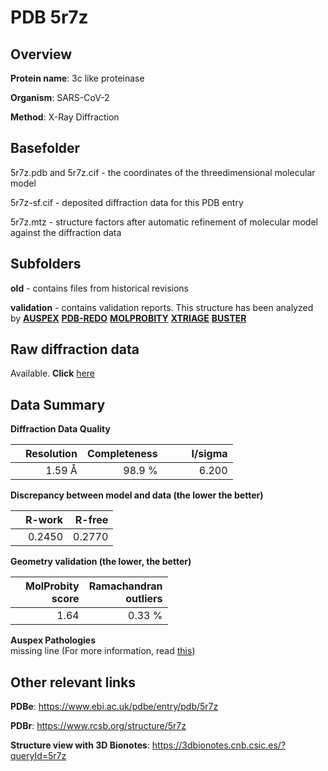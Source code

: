 # PDB 5r7z

## Overview

**Protein name**: 3c like proteinase

**Organism**: SARS-CoV-2

**Method**: X-Ray Diffraction

## Basefolder

5r7z.pdb and 5r7z.cif - the coordinates of the threedimensional molecular model

5r7z-sf.cif - deposited diffraction data for this PDB entry

5r7z.mtz - structure factors after automatic refinement of molecular model against the diffraction data

## Subfolders



**old** - contains files from historical revisions

**validation** - contains validation reports. This structure has been analyzed by [**AUSPEX**](https://github.com/thorn-lab/coronavirus_structural_task_force/tree/master/pdb/3c_like_proteinase/SARS-CoV-2/5r7z/validation/auspex) [**PDB-REDO**](https://github.com/thorn-lab/coronavirus_structural_task_force/tree/master/pdb/3c_like_proteinase/SARS-CoV-2/5r7z/validation/pdb-redo) [**MOLPROBITY**](https://github.com/thorn-lab/coronavirus_structural_task_force/tree/master/pdb/3c_like_proteinase/SARS-CoV-2/5r7z/validation/molprobity) [**XTRIAGE**](https://github.com/thorn-lab/coronavirus_structural_task_force/blob/master/pdb/3c_like_proteinase/SARS-CoV-2/5r7z/validation/Xtriage_output.log) [**BUSTER**](https://www.globalphasing.com/buster/wiki/index.cgi?Covid19Pdb5R7Z) 



## Raw diffraction data

Available. **Click** [here](https://zenodo.org/record/3730472) 

## Data Summary
**Diffraction Data Quality**

|   | Resolution | Completeness| I/sigma |
|---|-------------:|----------------:|--------------:|
|   |1.59 Å|98.9  %|<img width=50/>6.200|

**Discrepancy between model and data (the lower the better)**

|   | **R-work**| **R-free**   
|---|-------------:|----------------:|           
||  0.2450|  0.2770|

**Geometry validation (the lower, the better)**

|   |**MolProbity<br>score**| **Ramachandran<br>outliers** 
|---|-------------:|----------------:|
||  1.64|  0.33 %|

**Auspex Pathologies**<br> missing line (For more information, read [this](https://github.com/thorn-lab/coronavirus_structural_task_force/blob/master/pdb/3c_like_proteinase/SARS-CoV-2/5r7z/validation/auspex/5r7z_auspex_comments.txt))

 



## Other relevant links 
**PDBe**:  https://www.ebi.ac.uk/pdbe/entry/pdb/5r7z
 
**PDBr**: https://www.rcsb.org/structure/5r7z 

**Structure view with 3D Bionotes**: https://3dbionotes.cnb.csic.es/?queryId=5r7z

